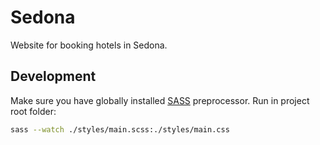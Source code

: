 # Sedona
Website for booking hotels in Sedona.

## Development
Make sure you have globally installed [SASS](https://sass-lang.com/install) preprocessor.
Run in project root folder:
```bash
sass --watch ./styles/main.scss:./styles/main.css
```